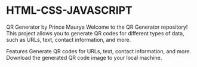 # HTML-CSS-JAVASCRIPT
QR Generator by Prince Maurya
Welcome to the QR Generator repository! This project allows you to generate QR codes for different types of data, such as URLs, text, contact information, and more.

Features
Generate QR codes for URLs, text, contact information, and more.
Download the generated QR code image to your local machine.
